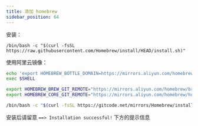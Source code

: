 ```yaml
---
title: 添加 homebrew
sidebar_position: 64
---
```


安装：

    /bin/bash -c "$(curl -fsSL https://raw.githubusercontent.com/Homebrew/install/HEAD/install.sh)"

使用阿里云镜像：

```bash
echo 'export HOMEBREW_BOTTLE_DOMAIN=https://mirrors.aliyun.com/homebrew/homebrew-bottles' | tee -a ~/.bash_profile ~/.zshrc > /dev/null
exec $SHELL
```

```bash
export HOMEBREW_BREW_GIT_REMOTE="https://mirrors.aliyun.com/homebrew/brew.git"
export HOMEBREW_CORE_GIT_REMOTE="https://mirrors.aliyun.com/homebrew/homebrew-core.git"

/bin/bash -c "$(curl -fsSL https://gitcode.net/mirrors/Homebrew/install/-/raw/master/install.sh)"
```

安装后请留意 `==> Installation successful!` 下方的提示信息

